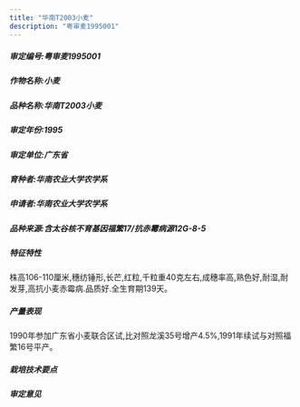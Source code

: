 ```yaml
---
title: "华南T2003小麦"
description: "粤审麦1995001"
---
```

##### 审定编号:粤审麦1995001

##### 作物名称:小麦

##### 品种名称:华南T2003小麦

##### 审定年份:1995

##### 审定单位:广东省

##### 育种者:华南农业大学农学系

##### 申请者:华南农业大学农学系

##### 品种来源:含太谷核不育基因福繁17/抗赤霉病源12G-8-5

##### 特征特性
株高106-110厘米,穗纺锤形,长芒,红粒,千粒重40克左右,成穗率高,熟色好,耐湿,耐发芽,高抗小麦赤霉病.品质好.全生育期139天。

##### 产量表现
1990年参加广东省小麦联合区试,比对照龙溪35号增产4.5%,1991年续试与对照福繁16号平产。

##### 栽培技术要点
 

##### 审定意见

